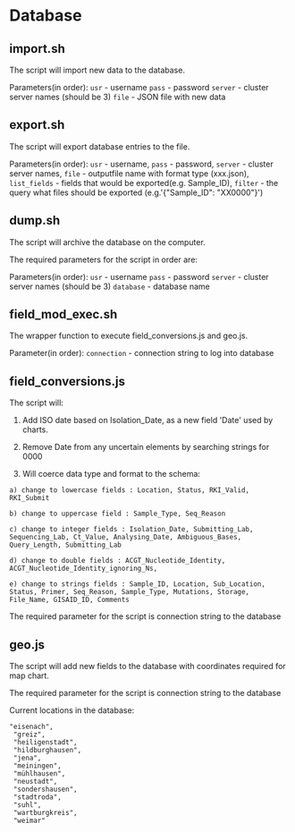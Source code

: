 # Database

## import.sh
The script will import new data to the database. 

Parameters(in order): 
```usr``` - username 
```pass``` - password 
```server``` - cluster server names (should be 3)
```file``` - JSON file with new data


## export.sh
The script will export database entries to the file.

Parameters(in order): 
```usr``` - username, 
```pass``` - password, 
```server``` - cluster server names, 
```file``` - outputfile name with format type (xxx.json), 
```list_fields``` - fields that would be exported(e.g. Sample_ID), 
```filter``` - the query what files should be exported (e.g.'{"Sample_ID": "XX0000"}')


## dump.sh
The script will archive the database on the computer. 

The required parameters for the script in order are: 

Parameters(in order): 
```usr``` - username 
```pass``` - password 
```server``` - cluster server names (should be 3)
```database``` - database name

## field_mod_exec.sh
The wrapper function to execute field_conversions.js and geo.js. 

Parameter(in order): 
```connection``` - connection string to log into database

## field_conversions.js
The script will:

1. Add ISO date based on Isolation_Date, as a new field 'Date' used by charts. 

2. Remove Date from any uncertain elements by searching strings for 0000 

3. Will coerce data type and format to the schema:
```
a) change to lowercase fields : Location, Status, RKI_Valid, RKI_Submit

b) change to uppercase field : Sample_Type, Seq_Reason 

c) change to integer fields : Isolation_Date, Submitting_Lab, Sequencing_Lab, Ct_Value, Analysing_Date, Ambiguous_Bases, Query_Length, Submitting_Lab

d) change to double fields : ACGT_Nucleotide_Identity, ACGT_Nucleotide_Identity_ignoring_Ns,

e) change to strings fields : Sample_ID, Location, Sub_Location, Status, Primer, Seq_Reason, Sample_Type, Mutations, Storage, File_Name, GISAID_ID, Comments
```
The required parameter for the script is connection string to the database

## geo.js
The script will add new fields to the database with coordinates required for map chart. 

The required parameter for the script is connection string to the database

Current locations in the database:
   
    "eisenach",
  	 "greiz",
  	 "heiligenstadt",
  	 "hildburghausen",
  	 "jena",
  	 "meiningen",
  	 "mühlhausen",
  	 "neustadt",
  	 "sondershausen",
  	 "stadtroda",
  	 "suhl",
  	 "wartburgkreis",
  	 "weimar"
